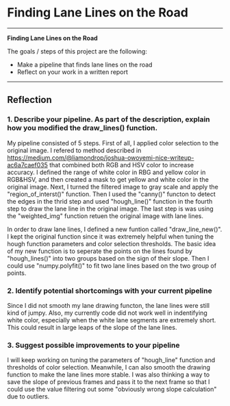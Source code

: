 # **Finding Lane Lines on the Road** 

---

**Finding Lane Lines on the Road**

The goals / steps of this project are the following:
* Make a pipeline that finds lane lines on the road
* Reflect on your work in a written report


---

## Reflection

### 1. Describe your pipeline. As part of the description, explain how you modified the draw_lines() function.

My pipeline consisted of 5 steps. First of all, I applied color selection to the original image. I refered to method described in https://medium.com/@liamondrop/joshua-owoyemi-nice-writeup-ac6a7caef035 that combined both RGB and HSV color to increase accuracy. I defined the range of white color in RBG and yellow color in RGB&HSV, and then created a mask to get yellow and white color in the original image. Next, I turned the filtered image to gray scale and apply the "region_of_interst()" function. Then I used the "canny()" functon to detect the edges in the thrid step and used "hough_line()" function in the fourth step to draw the lane line in the original image. The last step is was using the "weighted_img" function retuen the original image with lane lines.

In order to draw lane lines, I defined a new funtion called "draw_line_new()". I kept the original function since it was extremely helpful when tuning the hough function parameters and color selection thresholds. The basic idea of my new function is to seperate the points on the lines found by "hough_lines()" into two groups based on the sign of their slope. Then I could use "numpy.polyfit()" to fit two lane lines based on the two group of points.


### 2. Identify potential shortcomings with your current pipeline


Since I did not smooth my lane drawing functon, the lane lines were still kind of jumpy. Also, my currently code did not work well in indentifying white color, especially when the white lane segments are extremely short. This could result in large leaps of the slope of the lane lines.


### 3. Suggest possible improvements to your pipeline

I will keep working on tuning the parameters of "hough_line" function and thresholds of color selection. Meanwhile, I can also smooth the drawing function to make the lane lines more stable. I was also thinking a way to save the slope of previous frames and pass it to the next frame so that I could use the value filtering out some "obviously wrong slope calculation" due to outliers.
